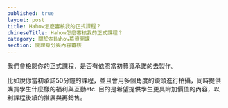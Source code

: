 ```yaml
---
published: true
layout: post
title: Hahow怎麼審核我的正式課程？
chineseTitle: Hahow怎麼審核我的正式課程？
category: 關於在Hahow募資開課
section: 開課身分與內容審核
---
```


 

我們會檢閱你的正式課程，是否有依照當初募資承諾的去製作。

比如說你當初承諾50分鐘的課程，並且會用多個角度的鏡頭進行拍攝，同時提供購買學生什麼樣的福利與互動etc. 目的是希望提供學生更具附加價值的內容，以利課程後續的推廣與再銷售。
